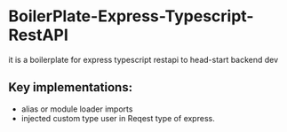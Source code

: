 # BoilerPlate-Express-Typescript-RestAPI
it is a boilerplate for express typescript restapi to head-start backend dev

## Key implementations:
- alias or module loader imports
- injected custom type user in Reqest type of express.
